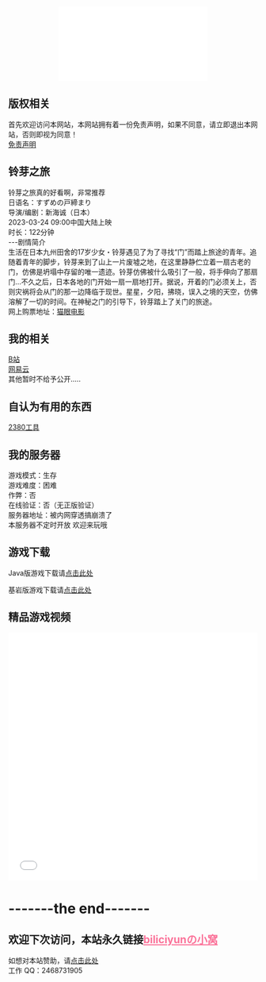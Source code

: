 ﻿
<div align="center">
  <iframe src="//music.163.com/outchain/player?type=2&id=1905586708&auto=0&height=66" scrolling="no" border="0" frameborder="no" framespacing="0" allowfullscreen="true"> </iframe>
</div>

## 版权相关<br>
首先欢迎访问本网站，本网站拥有着一份免责声明，如果不同意，请立即退出本网站，否则即视为同意！<br>
 [免责声明](http://biliciyun.cf/bqsm)<br>

## 铃芽之旅<br>
铃芽之旅真的好看啊，非常推荐<br>
日语名：すずめの戸締まり<br>
导演/编剧：新海诚（日本）<br>
2023-03-24 09:00中国大陆上映<br>
时长：122分钟<br>
---剧情简介<br>
生活在日本九州田舍的17岁少女・铃芽遇见了为了寻找“门”而踏上旅途的青年。追随着青年的脚步，铃芽来到了山上一片废墟之地，在这里静静伫立着一扇古老的门，仿佛是坍塌中存留的唯一遗迹。铃芽仿佛被什么吸引了一般，将手伸向了那扇门…不久之后，日本各地的门开始一扇一扇地打开。据说，开着的门必须关上，否则灾祸将会从门的那一边降临于现世。星星，夕阳，拂晓，误入之境的天空，仿佛溶解了一切的时间。在神秘之门的引导下，铃芽踏上了关门的旅途。<br>
网上购票地址：[猫眼电影](https://www.maoyan.com/films/1410386)<br>

## 我的相关<br>
 [B站](https://space.bilibili.com/2066547841?spm_id_from=333.1007.0.0)<br>
 [网易云](http://music.163.com/m/user/home?id=4055772206)<br>
 其他暂时不给予公开.....<br>
 
## 自认为有用的东西<br>
 [2380工具](https://biliciyun.cf/2380download)<br>
 
## 我的服务器
游戏模式：生存<br>
游戏难度：困难<br>
作弊：否<br>
在线验证：否（无正版验证）<br>
服务器地址：被内网穿透搞崩溃了<br>
本服务器不定时开放
欢迎来玩哦<br>

## 游戏下载<br>

Java版游戏下载请[点击此处](http://biliciyun.cf/javagame)<br>

基岩版游戏下载请[点击此处](http://biliciyun.cf/jygame)<br>


## 精品游戏视频

<div align="center">
  <iframe src="//player.bilibili.com/player.html?bvid=BV12x411Q72D&cid=137649199&page=1" allowfullscreen="allowfullscreen" width="100%" height="500" scrolling="no" frameborder="0" sandbox="allow-top-navigation allow-same-origin allow-forms allow-scripts"></iframe>
</div>

# -------the end-------
## 欢迎下次访问，本站永久链接<a href="https://biliciyun.cf" style="color: #FB7299">biliciyunの小窝</a>
如想对本站赞助，请[点击此处](http://biliciyun.cf/zanzhu)<br>
工作 QQ：2468731905<br>

